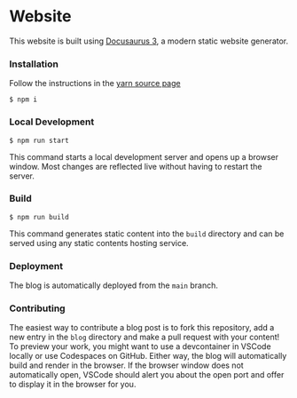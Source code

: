 # Website

This website is built using [Docusaurus 3](https://docusaurus.io/), a modern static website generator.

### Installation
Follow the instructions in the [yarn source page](https://classic.yarnpkg.com/lang/en/docs/install/)

```
$ npm i
```

### Local Development

```
$ npm run start
```

This command starts a local development server and opens up a browser window. Most changes are reflected live without having to restart the server.

### Build

```
$ npm run build
```

This command generates static content into the `build` directory and can be served using any static contents hosting service.

### Deployment

The blog is automatically deployed from the `main` branch.

### Contributing

The easiest way to contribute a blog post is to fork this repository, add a new entry in the `blog` directory and make a pull request with your
content! To preview your work, you might want to use a devcontainer in VSCode locally or use Codespaces on GitHub. Either way, the blog will automatically build and render in the browser. If the browser window does not automatically open, VSCode should alert you about the open port
and offer to display it in the browser for you.
